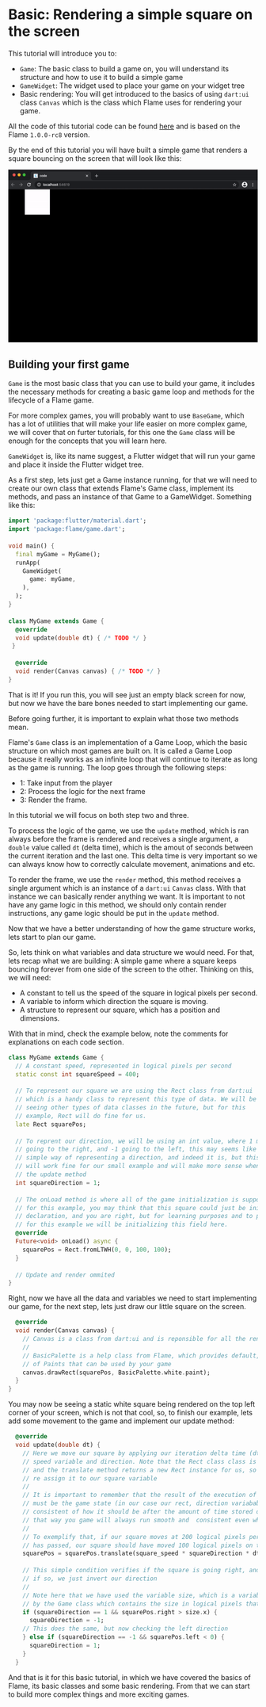 # Basic: Rendering a simple square on the screen

This tutorial will introduce you to:

 - `Game`: The basic class to build a game on, you will understand its structure and how to use it to build a simple game
 - `GameWidget`: The widget used to place your game on your widget tree
 - Basic rendering: You will get introduced to the basics of using `dart:ui` class `Canvas` which is the class which Flame uses for rendering your game.

All the code of this tutorial code can be found [here](./code) and is based on the Flame `1.0.0-rc8` version.

By the end of this tutorial you will have built a simple game that renders a square bouncing on the screen that will look like this:

![Preview](./media/preview.gif)

## Building your first game

`Game` is the most basic class that you can use to build your game, it includes the necessary methods for creating a basic game loop and methods for the lifecycle of a Flame game.

For more complex games, you will probably want to use `BaseGame`, which has a lot of utilities that will make your life easier on more complex game, we will cover that on furter tutorials, for this one the `Game` class will be enough for the concepts that you will learn here.

`GameWidget` is, like its name suggest, a Flutter widget that will run your game and place it inside the Flutter widget tree.

As a first step, lets just get a Game instance running, for that we will need to create our own class that extends Flame's Game class, implement its methods, and pass an instance of that Game to a GameWidget. Something like this:

```dart
import 'package:flutter/material.dart';
import 'package:flame/game.dart';

void main() {
  final myGame = MyGame();
  runApp(
    GameWidget(
      game: myGame,
    ),
  );
}

class MyGame extends Game {
  @override
  void update(double dt) { /* TODO */ }
 }

  @override
  void render(Canvas canvas) { /* TODO */ }
}
```

That is it! If you run this, you will see just an empty black screen for now, but now we have the bare bones needed to start implementing our game.

Before going further, it is important to explain what those two methods mean.

Flame's `Game` class is an implementation of a Game Loop, which the basic structure on which most games are built on. It is called a Game Loop because it really works as an infinite loop that will continue to iterate as long as the game is running. The loop goes through the following steps:

 - 1: Take input from the player
 - 2: Process the logic for the next frame
 - 3: Render the frame.

In this tutorial we will focus on both step two and three.

To process the logic of the game, we use the `update` method, which is ran always before the frame is rendered and receives a single argument, a `double` value called `dt` (delta time), which is the amout of seconds between the current iteration and the last one. This delta time is very important so we can always know how to correctly calculate movement, animations and etc.

To render the frame, we use the `render` method, this method receives a single argument which is an instance of a `dart:ui` `Canvas` class. With that instance we can basically render anything we want. It is important to not have any game logic in this method, we should only contain render instructions, any game logic should be put in the `update` method.

Now that we have a better understanding of how the game structure works, lets start to plan our game.

So, lets think on what variables and data structure we would need. For that, lets recap what we are building: A simple game where a square keeps bouncing forever from one side of the screen to the other. Thinking on this, we will need:

 - A constant to tell us the speed of the square in logical pixels per second.
 - A variable to inform which direction the square is moving.
 - A structure to represent our square, which has a position and dimensions.

With that in mind, check the example below, note the comments for explanations on each code section.


```dart
class MyGame extends Game {
  // A constant speed, represented in logical pixels per second
  static const int squareSpeed = 400;

  // To represent our square we are using the Rect class from dart:ui
  // which is a handy class to represent this type of data. We will be
  // seeing other types of data classes in the future, but for this
  // example, Rect will do fine for us.
  late Rect squarePos;

  // To reprent our direction, we will be using an int value, where 1 means
  // going to the right, and -1 going to the left, this may seems like a too much
  // simple way of representing a direction, and indeed it is, but this will
  // will work fine for our small example and will make more sense when we implement
  // the update method
  int squareDirection = 1;

  // The onLoad method is where all of the game initialization is supposed to go
  // for this example, you may think that this square could just be initialized on the field
  // declaration, and you are right, but for learning purposes and to present the life cycle method
  // for this example we will be initializing this field here.
  @override
  Future<void> onLoad() async {
    squarePos = Rect.fromLTWH(0, 0, 100, 100);
  }

  // Update and render ommited
}
```

Right, now we have all the data and variables we need to start implementing our game, for the next step, lets just draw our little square on the screen.

```dart
  @override
  void render(Canvas canvas) {
    // Canvas is a class from dart:ui and is reponsible for all the renderings on Flame
    //
    // BasicPalette is a help class from Flame, which provides default, pre built instances
    // of Paints that can be used by your game
    canvas.drawRect(squarePos, BasicPalette.white.paint);
  }
}
```

You may now be seeing a static white square being rendered on the top left corner of your screen, which is not that cool, so, to finish our example, lets add some movement to the game and implement our update method:

```dart
  @override
  void update(double dt) {
    // Here we move our square by applying our iteration delta time (dt) to our
    // speed variable and direction. Note that the Rect class class is immutable
    // and the translate method returns a new Rect instance for us, so we just
    // re assign it to our square variable
    //
    // It is important to remember that the result of the execution of this method,
    // must be the game state (in our case our rect, direction variabables) updated to be
    // consistent of how it should be after the amount of time stored on the dt variable,
    // that way you game will always run smooth and  consistent even when a FPS drop or peak happen.
    //
    // To exemplify that, if our square moves at 200 logical pixels per second, and half a second
    // has passed, our square should have moved 100 logical pixels on this iteration
    squarePos = squarePos.translate(square_speed * squareDirection * dt, 0);

    // This simple condition verifies if the square is going right, and has reached the end of the screen
    // if so, we just invert our direction
    //
    // Note here that we have used the variable size, which is a variable provided
    // by the Game class which contains the size in logical pixels that the game is currently using
    if (squareDirection == 1 && squarePos.right > size.x) {
      squareDirection = -1;
    // This does the same, but now checking the left direction
    } else if (squareDirection == -1 && squarePos.left < 0) {
      squareDirection = 1;
    }
  }
```

And that is it for this basic tutorial, in which we have covered the basics of Flame, its basic classes and some basic rendering. From that we can start to build more complex things and more exciting games.

